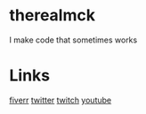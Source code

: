 # therealmck
I make code that sometimes works
# Links
[fiverr](https://www.fiverr.com/therealtruemck)
[twitter](https://twitter.com/thetruemck)
[twitch](https://twitch.tv/thetruemck)
[youtube](https://www.youtube.com/channel/UCd7kjbDEN4XTW6H8OFcCc3Q)
